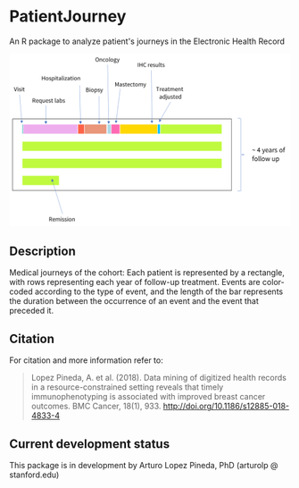 # PatientJourney
An R package to analyze patient's journeys in the Electronic Health Record

![GitHub Logo](/patient-monitor.png)

## Description
Medical journeys of the cohort: Each patient is represented by a rectangle, with rows representing each year of follow-up treatment. Events are color-coded according to the type of event, and the length of the bar represents the duration between the occurrence of an event and the event that preceded it.

## Citation
For citation and more information refer to:

>Lopez Pineda, A. et al. (2018). Data mining of digitized health records in a resource-constrained setting reveals that timely immunophenotyping is associated with improved breast cancer outcomes. BMC Cancer, 18(1), 933. http://doi.org/10.1186/s12885-018-4833-4



## Current development status
This package is in development by Arturo Lopez Pineda, PhD (arturolp @ stanford.edu)
